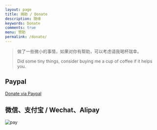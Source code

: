 ```yaml
---
layout: page
title: 捐助 / Donate
description: 随缘
keywords: Donate
comments: true
menu: 赞助
permalink: /donate/
---
```


> 做了一些微小的事情，如果对你有帮助，可以考虑请我喝杯瑞幸。
> 
> Did some tiny things, consider buying me a cup of coffee if it helps you.

## Paypal

[Donate via Paypal](https://paypal.me/yansongda)

## 微信、支付宝 / Wechat、Alipay

<img src="{{ site.url }}/assets/images/pay.jpeg" alt="pay" />

